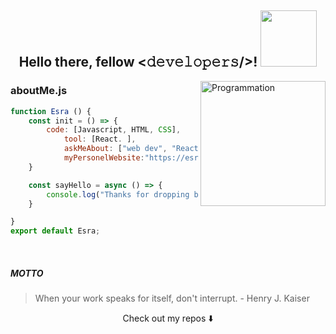 
<div align="center">
<h2>  Hello there, fellow <𝚍𝚎𝚟𝚎𝚕𝚘𝚙𝚎𝚛𝚜/>! <img src="https://media3.giphy.com/media/4HkftPQvWLeiJLgBLD/giphy.gif?cid=ecf05e47pe4igcruq37fyglz08kb40pqeedtor8unxjo35dt&rid=giphy.gif&ct=s" width="90px"></h2>
</div>

<img align="right" src="https://media4.giphy.com/media/4XXo8A7CIW1lZGgdhm/giphy.gif?cid=ecf05e47gdxfn1qs6yd151n68a7qb4hl2vnmr2eqj5imzjwl&rid=giphy.gif&ct=s" alt="Programmation" width="200" />
    


### aboutMe.js
```javascript
function Esra () {
	const init = () => {
		code: [Javascript, HTML, CSS],
    		tool: [React. ],
    		askMeAbout: ["web dev", "Reactjs",  and more! I'm open to learning"],
    		myPersonelWebsite:"https://esracebii.com"	
	}

	const sayHello = async () => {
		console.log("Thanks for dropping by, hope you find some of my work interesting.")
	}	

}
export default Esra;

```
<br />


##### MOTTO

> When your work speaks for itself, don't interrupt. - Henry J. Kaiser

<p align="center">
Check out my repos ⬇️  
</p>



